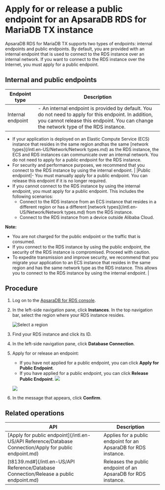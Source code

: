 # Apply for or release a public endpoint for an ApsaraDB RDS for MariaDB TX instance

ApsaraDB RDS for MariaDB TX supports two types of endpoints: internal endpoints and public endpoints. By default, you are provided with an internal endpoint that is used to connect to the RDS instance over an internal network. If you want to connect to the RDS instance over the Internet, you must apply for a public endpoint.

## Internal and public endpoints

|Endpoint type|Description|
|-------------|-----------|
|Internal endpoint|-   An internal endpoint is provided by default. You do not need to apply for this endpoint. In addition, you cannot release this endpoint. You can change the network type of the RDS instance.
-   If your application is deployed on an Elastic Compute Service \(ECS\) instance that resides in the same region andhas the same [network types](/intl.en-US/Network/Network types.md) as the RDS instance, the ECS and RDS instances can communicate over an internal network. You do not need to apply for a public endpoint for the RDS instance.
-   For security and performance purposes, we recommend that you connect to the RDS instance by using the internal endpoint. |
|Public endpoint|-   You must manually apply for a public endpoint. You can release this endpoint if it is no longer required.
-   If you cannot connect to the RDS instance by using the internal endpoint, you must apply for a public endpoint. This includes the following scenarios:
    -   Connect to the RDS instance from an ECS instance that resides in a different region or has a different [network types](/intl.en-US/Network/Network types.md) from the RDS instance.
    -   Connect to the RDS instance from a device outside Alibaba Cloud.

**Note:**

-   You are not charged for the public endpoint or the traffic that is consumed.
-   If you connect to the RDS instance by using the public endpoint, the security of the RDS instance is compromised. Proceed with caution.
-   To expedite transmission and improve security, we recommend that you migrate your application to an ECS instance that resides in the same region and has the same network type as the RDS instance. This allows you to connect to the RDS instance by using the internal endpoint. |

## Procedure

1.  Log on to the [ApsaraDB for RDS console](https://rds.console.aliyun.com/).

2.  In the left-side navigation pane, click **Instances**. In the top navigation bar, select the region where your RDS instance resides.

    ![Select a region](https://static-aliyun-doc.oss-accelerate.aliyuncs.com/assets/img/en-US/8651559951/p36543.png)

3.  Find your RDS instance and click its ID.

4.  In the left-side navigation pane, click **Database Connection**.

5.  Apply for or release an endpoint:

    -   If you have not applied for a public endpoint, you can click **Apply for Public Endpoint**.
    -   If you have applied for a public endpoint, you can click **Release Public Endpoint**.
    ![](https://static-aliyun-doc.oss-accelerate.aliyuncs.com/assets/img/en-US/6150359951/p11667.png)

    ![](https://static-aliyun-doc.oss-accelerate.aliyuncs.com/assets/img/en-US/6150359951/p3993.png)

6.  In the message that appears, click **Confirm**.


## Related operations

|API|Description|
|---|-----------|
|[Apply for public endpoint](/intl.en-US/API Reference/Database Connection/Apply for public endpoint.md)|Applies for a public endpoint for an ApsaraDB for RDS instance.|
|[t8139.md\#](/intl.en-US/API Reference/Database Connection/Release a public endpoint.md)|Releases the public endpoint of an ApsaraDB for RDS instance.|

